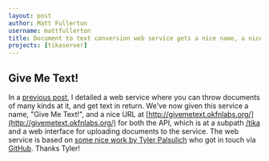```yaml
---
layout: post
author: Matt Fullerton
username: mattfullerton
title: Document to text conversion web service gets a nice name, a nice URL and a web interface
projects: [tikaserver]
---
```


## Give Me Text!

In a [previous post](http://okfnlabs.org/blog/2015/02/21/documents-to-text.html), I detailed a web service where you can throw documents of many kinds at it, and get text in return. We've now given this service a name, "Give Me Text!", and a nice URL at [http://givemetext.okfnlabs.org/](http://givemetext.okfnlabs.org/) for both the API, which is at a subpath [/tika](http://givemetext.okfnlabs.org/tika) and a web interface for uploading documents to the service. The web service is based on [some nice work by Tyler Palsulich](https://github.com/tpalsulich/TikaExamples/tree/gh-pages) who got in touch via [GitHub](https://github.com/okfn/ideas/issues/88#issuecomment-100107044). Thanks Tyler!
